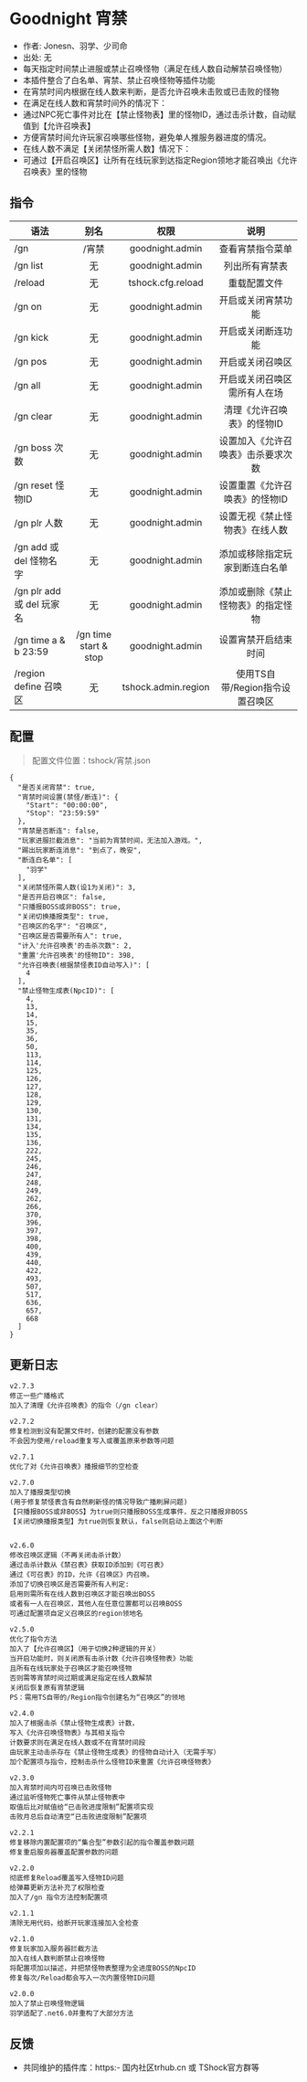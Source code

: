 # Goodnight 宵禁

- 作者: Jonesn、羽学、少司命
- 出处: 无
- 每天指定时间禁止进服或禁止召唤怪物（满足在线人数自动解禁召唤怪物）
- 本插件整合了白名单、宵禁、禁止召唤怪物等插件功能
- 在宵禁时间内根据在线人数来判断，是否允许召唤未击败或已击败的怪物
- 在满足在线人数和宵禁时间外的情况下：
- 通过NPC死亡事件对比在【禁止怪物表】里的怪物ID，通过击杀计数，自动赋值到【允许召唤表】
- 方便宵禁时间允许玩家召唤哪些怪物，避免单人推服务器进度的情况。
- 在线人数不满足【关闭禁怪所需人数】情况下：
- 可通过【开启召唤区】让所有在线玩家到达指定Region领地才能召唤出《允许召唤表》里的怪物

## 指令

| 语法                                                       |                     别名                    |                          权限                         |          说明          |
| -------------------------------------------------------- | :---------------------------------------: | :-------------------------------------------------: | :------------------: |
| /gn                                                      |                    /宵禁                    |           goodnight.admin           |       查看宵禁指令菜单       |
| /gn list                                                 |                     无                     |           goodnight.admin           |        列出所有宵禁表       |
| /reload                                                  |                     无                     |  tshock.cfg.reload  |        重载配置文件        |
| /gn on                                                   |                     无                     |           goodnight.admin           |       开启或关闭宵禁功能      |
| /gn kick                                                 |                     无                     |           goodnight.admin           |       开启或关闭断连功能      |
| /gn pos                                                  |                     无                     |           goodnight.admin           |       开启或关闭召唤区       |
| /gn all                                                  |                     无                     |           goodnight.admin           |    开启或关闭召唤区需所有人在场    |
| /gn clear                                                |                     无                     |           goodnight.admin           |    清理《允许召唤表》的怪物ID    |
| /gn boss 次数                                              |                     无                     |           goodnight.admin           |   设置加入《允许召唤表》击杀要求次数  |
| /gn reset 怪物ID                                           |                     无                     |           goodnight.admin           |   设置重置《允许召唤表》的怪物ID   |
| /gn plr 人数                                               |                     无                     |           goodnight.admin           |    设置无视《禁止怪物表》在线人数   |
| /gn add 或 del 怪物名字                                       |                     无                     |           goodnight.admin           |    添加或移除指定玩家到断连白名单   |
| /gn plr add 或 del 玩家名                                    |                     无                     |           goodnight.admin           |   添加或删除《禁止怪物表》的指定怪物  |
| /gn time a & b 23:59 | /gn time start & stop |           goodnight.admin           |      设置宵禁开启结束时间      |
| /region define 召唤区                                       |                     无                     | tshock.admin.region | 使用TS自带/Region指令设置召唤区 |

## 配置

> 配置文件位置：tshock/宵禁.json

```json5
{
  "是否关闭宵禁": true,
  "宵禁时间设置(禁怪/断连)": {
    "Start": "00:00:00",
    "Stop": "23:59:59"
  },
  "宵禁是否断连": false,
  "玩家进服拦截消息": "当前为宵禁时间，无法加入游戏。",
  "踢出玩家断连消息": "到点了，晚安",
  "断连白名单": [
    "羽学"
  ],
  "关闭禁怪所需人数(设1为关闭)": 3,
  "是否开启召唤区": false,
  "只播报BOSS或非BOSS": true,
  "关闭切换播报类型": true,
  "召唤区的名字": "召唤区",
  "召唤区是否需要所有人": true,
  "计入'允许召唤表'的击杀次数": 2,
  "重置'允许召唤表'的怪物ID": 398,
  "允许召唤表(根据禁怪表ID自动写入)": [
    4
  ],
  "禁止怪物生成表(NpcID)": [
    4,
    13,
    14,
    15,
    35,
    36,
    50,
    113,
    114,
    125,
    126,
    127,
    128,
    129,
    130,
    131,
    134,
    135,
    136,
    222,
    245,
    246,
    247,
    248,
    249,
    262,
    266,
    370,
    396,
    397,
    398,
    400,
    439,
    440,
    422,
    493,
    507,
    517,
    636,
    657,
    668
  ]
}
```

## 更新日志

```
v2.7.3
修正一些广播格式
加入了清理《允许召唤表》的指令（/gn clear）

v2.7.2
修复检测到没有配置文件时，创建的配置没有参数
不会因为使用/reload重复写入或覆盖原来参数等问题

v2.7.1
优化了对《允许召唤表》播报细节的空检查

v2.7.0
加入了播报类型切换
(用于修复禁怪表含有自然刷新怪的情况导致广播刷屏问题)
【只播报BOSS或非BOSS】为true则只播报BOSS生成事件，反之只播报非BOSS
【关闭切换播报类型】为true则恢复默认，false则启动上面这个判断


v2.6.0
修改召唤区逻辑（不再关闭击杀计数）
通过击杀计数从《禁召表》获取ID添加到《可召表》
通过《可召表》的ID，允许《召唤区》内召唤。
添加了切换召唤区是否需要所有人判定:
启用则需所有在线人数到召唤区才能召唤出BOSS
或者有一人在召唤区，其他人在任意位置都可以召唤BOSS
可通过配置项自定义召唤区的region领地名

v2.5.0
优化了指令方法
加入了【允许召唤区】（用于切换2种逻辑的开关）
当开启功能时，则关闭原有击杀计数《允许召唤怪物表》功能
且所有在线玩家处于召唤区才能召唤怪物
否则需等宵禁时间过期或满足指定在线人数解禁
关闭后恢复原有宵禁逻辑
PS：需用TS自带的/Region指令创建名为“召唤区”的领地

v2.4.0
加入了根据击杀《禁止怪物生成表》计数，
写入《允许召唤怪物表》与其相关指令
计数要求则在满足在线人数或不在宵禁时间段
由玩家主动击杀存在《禁止怪物生成表》的怪物自动计入（无需手写）
加个配置项与指令，控制击杀什么怪物ID来重置《允许召唤怪物表》

v2.3.0
加入宵禁时间内可召唤已击败怪物
通过监听怪物死亡事件从禁止怪物表中
取值后比对赋值给“已击败进度限制”配置项实现
击败月总后自动清空“已击败进度限制”配置项

v2.2.1
修复移除内置配置项的“集合型”参数引起的指令覆盖参数问题
修复重启服务器覆盖配置参数的问题

v2.2.0
彻底修复Reload覆盖写入怪物ID问题
给弹幕更新方法补充了权限检查
加入了/gn 指令方法控制配置项

v2.1.1
清除无用代码，给断开玩家连接加入全检查

v2.1.0
修复玩家加入服务器拦截方法
加入在线人数判断禁止召唤怪物
将配置项加以描述，并把禁怪物表整理为全进度BOSS的NpcID
修复每次/Reload都会写入一次内置怪物ID问题

v2.0.0
加入了禁止召唤怪物逻辑
羽学适配了.net6.0并重构了大部分方法
```

## 反馈

- 共同维护的插件库：https:- 国内社区trhub.cn 或 TShock官方群等
